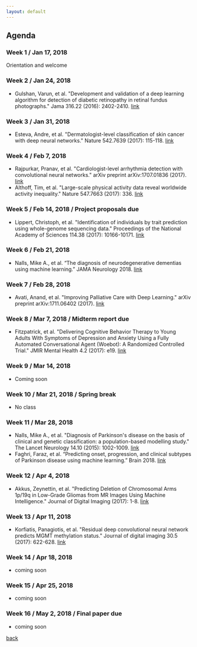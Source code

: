 ```yaml
---
layout: default
---
```


## Agenda

### Week 1 / Jan 17, 2018
Orientation and welcome 

### Week 2 / Jan 24, 2018
* Gulshan, Varun, et al. "Development and validation of a deep learning algorithm for detection of diabetic retinopathy in retinal fundus photographs." Jama 316.22 (2016): 2402-2410. [link](https://jamanetwork.com/journals/jama/fullarticle/2588763)

### Week 3 / Jan 31, 2018
* Esteva, Andre, et al. "Dermatologist-level classification of skin cancer with deep neural networks." Nature 542.7639 (2017): 115-118. [link](http://www.nature.com/nature/journal/v542/n7639/full/nature21056.html)

### Week 4 / Feb 7, 2018
* Rajpurkar, Pranav, et al. "Cardiologist-level arrhythmia detection with convolutional neural networks." arXiv preprint arXiv:1707.01836 (2017). [link](http://mental.jmir.org/2017/2/e19/?utm_source=TrendMD&utm_medium=cpc&utm_campaign=JMIR_TrendMD_1)
* Althoff, Tim, et al. "Large-scale physical activity data reveal worldwide activity inequality." Nature 547.7663 (2017): 336. [link](https://www.nature.com/articles/nature23018)

### Week 5 / Feb 14, 2018 / Project proposals due
* Lippert, Christoph, et al. "Identification of individuals by trait prediction using whole-genome sequencing data." Proceedings of the National Academy of Sciences 114.38 (2017): 10166-10171. [link](http://www.pnas.org/content/114/38/10166.full)

### Week 6 / Feb 21, 2018
* Nalls, Mike A., et al. “The diagnosis of neurodegenerative dementias using machine learning.” JAMA Neurology 2018. [link](https://drive.google.com/drive/folders/1bsBMmM0zxISm6qjr1G9JQdUffYcSozbR?usp=sharing)

### Week 7 / Feb 28, 2018
* Avati, Anand, et al. "Improving Palliative Care with Deep Learning." arXiv preprint arXiv:1711.06402 (2017). [link](https://arxiv.org/abs/1711.06402)

### Week 8 / Mar 7, 2018 / Midterm report due
* Fitzpatrick, et al. "Delivering Cognitive Behavior Therapy to Young Adults With Symptoms of Depression and Anxiety Using a Fully Automated Conversational Agent (Woebot): A Randomized Controlled Trial." JMIR Mental Health 4.2 (2017): e19. [link](http://mental.jmir.org/2017/2/e19/?utm_source=TrendMD&utm_medium=cpc&utm_campaign=JMIR_TrendMD_1)

### Week 9 / Mar 14, 2018
* Coming soon

### Week 10 / Mar 21, 2018 / Spring break
* No class

### Week 11 / Mar 28, 2018
* Nalls, Mike A., et al. "Diagnosis of Parkinson's disease on the basis of clinical and genetic classification: a population-based modelling study." The Lancet Neurology 14.10 (2015): 1002-1009. [link](http://www.thelancet.com/journals/laneur/article/PIIS1474-4422(15)00178-7/abstract)
* Faghri, Faraz, et al. “Predicting onset, progression, and clinical subtypes of Parkinson disease using machine learning.” Brain 2018. [link](https://drive.google.com/open?id=0Bxi2XLhUfVZ7cEhEdHBiSXVZMlk)

### Week 12 / Apr 4, 2018
* Akkus, Zeynettin, et al. "Predicting Deletion of Chromosomal Arms 1p/19q in Low-Grade Gliomas from MR Images Using Machine Intelligence." Journal of Digital Imaging (2017): 1-8. [link](https://link.springer.com/article/10.1007/s10278-017-9984-3)

### Week 13 / Apr 11, 2018
* Korfiatis, Panagiotis, et al. "Residual deep convolutional neural network predicts MGMT methylation status." Journal of digital imaging 30.5 (2017): 622-628. [link](https://link.springer.com/article/10.1007/s10278-017-0009-z)

### Week 14 / Apr 18, 2018
* coming soon

### Week 15 / Apr 25, 2018 
* coming soon

### Week 16 / May 2, 2018 / Final paper due 
* coming soon


[back](./)

